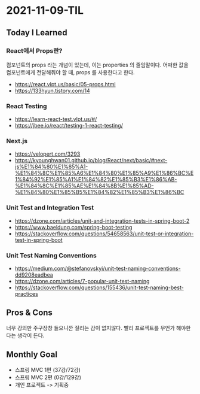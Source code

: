 # 2021-11-09-TIL

## Today I Learned

### React에서 Props란?

컴포넌트의 props 라는 개념이 있는데, 이는 properties 의 줄임말이다. 어떠한 값을 컴포넌트에게 전달해줘야 할 때, props 를 사용한다고 한다.

- https://react.vlpt.us/basic/05-props.html
- https://133hyun.tistory.com/14

### React Testing

- https://learn-react-test.vlpt.us/#/
- https://jbee.io/react/testing-1-react-testing/

### Next.js

- https://velopert.com/3293
- https://kyounghwan01.github.io/blog/React/next/basic/#next-js%E1%84%80%E1%85%A1-%E1%84%8C%E1%85%A6%E1%84%80%E1%85%A9%E1%86%BC%E1%84%92%E1%85%A1%E1%84%82%E1%85%B3%E1%86%AB-%E1%84%8C%E1%85%AE%E1%84%8B%E1%85%AD-%E1%84%80%E1%85%B5%E1%84%82%E1%85%B3%E1%86%BC

### Unit Test and Integration Test

-  https://dzone.com/articles/unit-and-integration-tests-in-spring-boot-2
- https://www.baeldung.com/spring-boot-testing
- https://stackoverflow.com/questions/54658563/unit-test-or-integration-test-in-spring-boot

### Unit Test Naming Conventions
- https://medium.com/@stefanovskyi/unit-test-naming-conventions-dd9208eadbea
- https://dzone.com/articles/7-popular-unit-test-naming
- https://stackoverflow.com/questions/155436/unit-test-naming-best-practices

## Pros & Cons

너무 강의만 주구장창 들으니깐 질리는 감이 없지않다. 빨리 프로젝트를 무언가 해야한다는 생각이 든다.

## Monthly Goal

- 스프링 MVC 1편 (37강/72강)
- 스프링 MVC 2편 (0강/129강)
- 개인 프로젝트 -> 기획중
